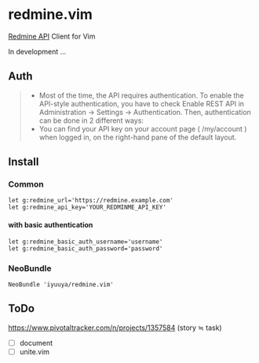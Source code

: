redmine.vim
===========

[Redmine API](http://www.redmine.org/projects/redmine/wiki/Rest_api) Client for Vim

In development ...

Auth
----

> * Most of the time, the API requires authentication. To enable the API-style authentication, you have to check Enable REST API in Administration -> Settings -> Authentication. Then, authentication can be done in 2 different ways:
> * You can find your API key on your account page ( /my/account ) when logged in, on the right-hand pane of the default layout.

Install
-------

### Common

```vim
let g:redmine_url='https://redmine.example.com'
let g:redmine_api_key='YOUR_REDMINME_API_KEY'
```

#### with basic authentication

```vim
let g:redmine_basic_auth_username='username'
let g:redmine_basic_auth_password='password'
```

### NeoBundle

```vim
NeoBundle 'iyuuya/redmine.vim'
```

ToDo
----

https://www.pivotaltracker.com/n/projects/1357584 (story ≒ task)

- [ ] document
- [ ] unite.vim
